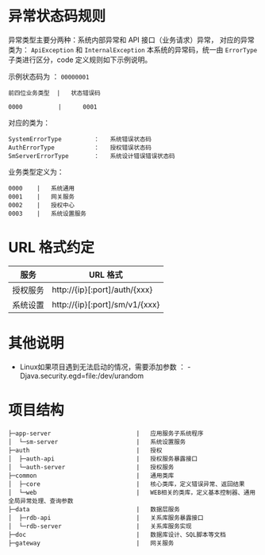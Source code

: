 # 异常状态码规则
异常类型主要分两种：系统内部异常和 API 接口（业务请求）异常，
对应的异常类为： `ApiException` 和 `InternalException`
本系统的异常码，统一由 `ErrorType` 子类进行区分，code 定义规则如下示例说明。

示例状态码为 ： `00000001`
    
    前四位业务类型  |   状态错误码
    
    0000          |      0001

对应的类为： 

    SystemErrorType         ：   系统错误状态码
    AuthErrorType           ：   授权错误状态码
    SmServerErrorType       ：   系统设计错误错误状态码  

业务类型定义为：

    0000    |   系统通用
    0001    |   网关服务
    0002    |   授权中心
    0003    |   系统设置服务 
    
 # URL 格式约定
 
 |     服务       |          URL 格式                  |
 | --------------| ---------------------------------- |
 |   授权服务	     |  http://{ip}[:port]/auth/{xxx}   |
 |   系统设置   | http://{ip}[:port]/sm/v1/{xxx} |

# 其他说明

 * Linux如果项目遇到无法启动的情况，需要添加参数 ： -Djava.security.egd=file:/dev/urandom
 
# 项目结构
```
├─app-server                        |   应用服务子系统程序
│  └─sm-server                      |   系统设置服务
├─auth                              |   授权
│  ├─auth-api                       |   授权服务暴露接口
│  └─auth-server                    |   授权服务
├─common                            |   通用类库
│  ├─core                           |   核心类库，定义错误异常、返回结果
│  └─web                            |   WEB相关的类库，定义基本控制器、通用全局异常处理、查询参数
├─data                              |   数据层服务
│  ├─rdb-api                        |   关系库服务暴露接口
│  └─rdb-server                     |   关系库服务实现
├─doc                               |   数据库设计、SQL脚本等文档
├─gateway                           |   网关服务
```